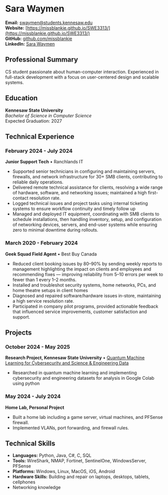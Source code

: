# Sara Waymen

**Email:** [swaymen@students.kennesaw.edu](mailto:swaymen@students.kennesaw.edu)        
**Website:** [https://missblankie.github.io/SWE3313/](https://missblankie.github.io/SWE3313/)     
**GitHub:** [github.com/missblankie](https://github.com/missblankie)        
**LinkedIn:** [Sara Waymen](https://www.linkedin.com/in/sara-waymen-7a981b25a/)

## Professional Summary
CS student passionate about human-computer interaction. Experienced in full-stack development with a focus on user-centered design and scalable systems.

## Education
**Kennesaw State University**  
*Bachelor of Science in Computer Science*  
Expected Graduation: 2027

## Technical Experience

### February 2024 - July 2024
**Junior Support Tech** • Ranchlands IT
- Supported senior technicians in configuring and maintaining servers, firewalls, and network infrastructure for 30+ SMB clients, contributing to reliable daily operations.
- Delivered remote technical assistance for clients, resolving a wide range of hardware, software, and networking issues; maintained a high first-contact resolution rate.
- Logged technical issues and project tasks using internal ticketing systems to ensure workflow continuity and timely follow up
- Managed and deployed IT equipment, coordinating with SMB clients to schedule installations, then handling inventory, setup, and configuration of networking devices, servers, and end-user systems while ensuring zero to minimal downtime during rollouts.

### March 2020 - February 2024
**Geek Squad Field Agent** • Best Buy Canada
- Reduced client booking issues by 80–90% by sending weekly reports to management highlighting the impact on clients and employees and recommending fixes — improving reliability from 5–10 errors per week to fewer than 1 every 1–2 months.
- Installed and troubleshot security systems, home networks, PCs, and home theatre setups in client homes
- Diagnosed and repaired software/hardware issues in-store, maintaining a high service resolution rate.
- Participated in company pilot programs, provided actionable feedback that influenced service improvements, customer satisfaction and support.

## Projects
### October 2024 - May 2025
**Research Project, Kennesaw State University** • [Quantum Machine Learning for Cybersecurity and Science & Engineering Data](https://digitalcommons.kennesaw.edu/undergradsymposiumksu/spring2025/spring2025/299/) 
- Researched in quantum machine learning and implementing cybersecurity and engineering datasets for analysis in Google Colab using python

### May 2024 - July 2024
**Home Lab, Personal Project**
- Built a home lab including a game server, virtual machines, and PFSense firewall. 
- Implemented VLANs, port forwarding, and firewall rules.

## Technical Skills
- **Languages:** Python, Java, C#, C, SQL
- **Tools:** WireShark, NMAP, Fortinet, SentinelOne, WindowsServer, PFSense
- **Platforms:** Windows, Linux, MacOS, iOS, Android
- **Hardware Skills:** Building and repair on laptops, desktops, tablets, cellphones
- Networking knowledge
